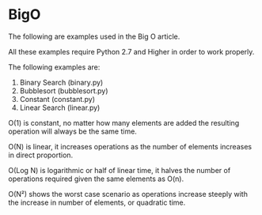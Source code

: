 # BigO

The following are examples used in the Big O article.

All these examples require Python 2.7 and Higher in order to work properly.

The following examples are:

1. Binary Search (binary.py)
2. Bubblesort (bubblesort.py)
3. Constant (constant.py)
4. Linear Search (linear.py)

O(1) is constant, no matter how many elements are added the resulting operation will always be the same time.

O(N) is linear, it increases operations as the number of elements increases in direct proportion.

O(Log N) is logarithmic or half of linear time, it halves the number of operations required given the same elements as O(n).

O(N²) shows the worst case scenario as operations increase steeply with the increase in number of elements, or quadratic time.
